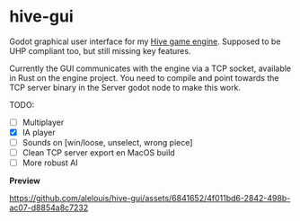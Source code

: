 # hive-gui

Godot graphical user interface for my [Hive game engine](https://github.com/alelouis/hive-rust).
Supposed to be UHP compliant too, but still missing key features.

Currently the GUI communicates with the engine via a TCP socket, available in Rust on the engine project.
You need to compile and point towards the TCP server binary in the Server godot node to make this work.

TODO:
- [ ] Multiplayer
- [x] IA player
- [ ] Sounds on [win/loose, unselect, wrong piece]
- [ ] Clean TCP server export en MacOS build
- [ ] More robust AI

**Preview**

https://github.com/alelouis/hive-gui/assets/6841652/4f011bd6-2842-498b-ac07-d8854a8c7232
